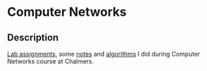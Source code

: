 # Computer Networks

## Description
[Lab assignments](labs), some [notes](notes/README.md) and [algorithms](ALGORITHMS.md) I did during Computer Networks course at Chalmers.

